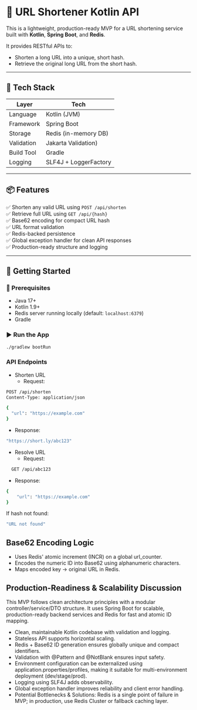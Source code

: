 # 🔗 URL Shortener Kotlin API

This is a lightweight, production-ready MVP for a URL shortening service built with **Kotlin**, **Spring Boot**, and **Redis**.

It provides RESTful APIs to:
- Shorten a long URL into a unique, short hash.
- Retrieve the original long URL from the short hash.

---

## 🚀 Tech Stack

| Layer        | Tech                                      |
|--------------|-------------------------------------------|
| Language     | Kotlin (JVM)                              |
| Framework    | Spring Boot                               |
| Storage      | Redis (in-memory DB)                      |
| Validation   | Jakarta Validation)                       |
| Build Tool   | Gradle                                    |
| Logging      | SLF4J + LoggerFactory                     |

---

## 📦 Features

✅ Shorten any valid URL using `POST /api/shorten`  
✅ Retrieve full URL using `GET /api/{hash}`  
✅ Base62 encoding for compact URL hash  
✅ URL format validation  
✅ Redis-backed persistence  
✅ Global exception handler for clean API responses  
✅ Production-ready structure and logging

---

## 🔧 Getting Started

### 🔁 Prerequisites

- Java 17+
- Kotlin 1.9+
- Redis server running locally (default: `localhost:6379`)
- Gradle

### ▶️ Run the App

```bash
./gradlew bootRun
```

### API Endpoints
- Shorten URL
  - Request:

```bash
POST /api/shorten
Content-Type: application/json

{
  "url": "https://example.com"
}
```
  - Response:
    
```bash
"https://short.ly/abc123"
```
- Resolve URL
    - Request:
```bash
  GET /api/abc123
```
  - Response:
    
```bash
{
    "url": "https://example.com"
}
```
If hash not found:
```bash
"URL not found"
```

## Base62 Encoding Logic
 - Uses Redis' atomic increment (INCR) on a global url_counter.
 - Encodes the numeric ID into Base62 using alphanumeric characters.
 - Maps encoded key → original URL in Redis.

## Production-Readiness & Scalability Discussion

This MVP follows clean architecture principles with a modular controller/service/DTO structure. It uses Spring Boot for scalable, production-ready backend services and Redis for fast and atomic ID mapping.

- Clean, maintainable Kotlin codebase with validation and logging.
- Stateless API supports horizontal scaling.
- Redis + Base62 ID generation ensures globally unique and compact identifiers.
- Validation with @Pattern and @NotBlank ensures input safety.
- Environment configuration can be externalized using application.properties/profiles, making it suitable for multi-environment deployment (dev/stage/prod).
- Logging using SLF4J adds observability.
- Global exception handler improves reliability and client error handling.
- Potential Bottlenecks & Solutions: Redis is a single point of failure in MVP; in production, use Redis Cluster or fallback caching layer.




